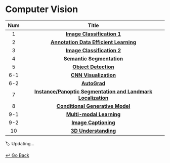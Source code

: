 # Computer Vision

| Num  |                            Title                             |
| :--: | :----------------------------------------------------------: |
|  1   | **[Image Classification 1](https://github.com/lisy0123/Boostcamp_AI_Tech/blob/main/05_Computer_Vision/01_Image_Classification_1.md)** |
|  2   | **[Annotation Data Efficient Learning](https://github.com/lisy0123/Boostcamp_AI_Tech/blob/main/05_Computer_Vision/02_Annotation_Data_Efficient_Learning.md)** |
|  3   | **[Image Classification 2](https://github.com/lisy0123/Boostcamp_AI_Tech/blob/main/05_Computer_Vision/03_Image_Classification_2.md)** |
|  4   | **[Semantic Segmentation](https://github.com/lisy0123/Boostcamp_AI_Tech/blob/main/05_Computer_Vision/04_Semantic_Segmentation.md)** |
|  5   | **[Object Detection](https://github.com/lisy0123/Boostcamp_AI_Tech/blob/main/05_Computer_Vision/05_Object_Detection.md)** |
| 6-1  | **[CNN Visualization](https://github.com/lisy0123/Boostcamp_AI_Tech/blob/main/05_Computer_Vision/06_1_CNN_Visualization.md)** |
| 6-2  | **[AutoGrad](https://github.com/lisy0123/Boostcamp_AI_Tech/blob/main/05_Computer_Vision/06_2_AutoGrad.md)** |
|  7   | **[Instance/Panoptic Segmentation and Landmark Localization](https://github.com/lisy0123/Boostcamp_AI_Tech/blob/main/05_Computer_Vision/07_Instance_Panoptic_Segmentation_Landmark_Localization.md)** |
|  8   | **[Conditional Generative Model](https://github.com/lisy0123/Boostcamp_AI_Tech/blob/main/05_Computer_Vision/08_Conditional_Generative_Model.md)** |
| 9-1  | **[Multi-modal Learning](https://github.com/lisy0123/Boostcamp_AI_Tech/blob/main/05_Computer_Vision/09_1_Multi-modal_Learning.md)** |
| 9-2  | **[Image Captioning](https://github.com/lisy0123/Boostcamp_AI_Tech/blob/main/05_Computer_Vision/09_2_Image_Captioning.md)** |
|  10  | **[3D Understanding](https://github.com/lisy0123/Boostcamp_AI_Tech/blob/main/05_Computer_Vision/10_3D_Understanding.md)** |

:label: Updating...



[↩️ Go Back](https://github.com/lisy0123/Boostcamp_AI_Tech)


